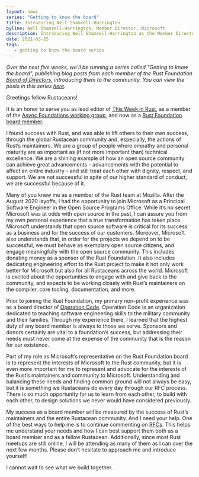 ```yaml
---
layout: news
series: "Getting to know the board"
title: Introducing Nell Shamrell-Harrington
byline: Nell Shamrell-Harrington, Member Director, Microsoft
description: Introducing Nell Shamrell-Harrington as the Member Director for Microsoft. Part of the "Getting to know the board" series.
date: 2021-03-25
tags:
   - getting to know the board series
---
```


_Over the next five weeks, we'll be running a series called "Getting to know the board", publishing blog posts from each member of the Rust Foundation [Board of Directors](/board), introducing them to the community. You can view the posts in this series [here](/tags/getting%20to%20know%20the%20board%20series/)._

Greetings fellow Rustaceans!  
 
It is an honor to serve you as lead editor of [This Week in Rust](https://this-week-in-rust.org/), as a member of the [Async Foundations working group](https://github.com/rust-lang/wg-async-foundations), and now as a [Rust Foundation board member](https://foundation.rust-lang.org/about/).
 
I found success with Rust, and was able to lift others to their own success, through the global Rustacean community and, especially, the actions of Rust’s maintainers. We are a group of people where empathy and personal maturity are as important as (if not more important than) technical excellence. We are a shining example of how an open source community can achieve great advancements - advancements with the potential to affect an entire industry - and still treat each other with dignity, respect, and support. We are not successful in spite of our higher standard of conduct, we are successful because of it.   
 
Many of you knew me as a member of the Rust team at Mozilla. After the August 2020 layoffs, I had the opportunity to join Microsoft as a Principal Software Engineer in the Open Source Programs Office. While it’s no secret Microsoft was at odds with open source in the past, I can assure you from my own personal experience that a true transformation has taken place. Microsoft understands that open source software is critical for its success as a business and for the success of our customers. Moreover, Microsoft also understands that, in order for the projects we depend on to be successful, we must behave as exemplary open source citizens, and engage meaningfully with the open source community. This includes donating money as a sponsor of the Rust Foundation. It also includes dedicating engineering effort to the Rust project to make it not only work better for Microsoft but also for all Rustaceans across the world. Microsoft is excited about the opportunities to engage with and give back to the community, and expects to be working closely with Rust’s maintainers on the compiler, core tooling, documentation, and more.  
 
Prior to joining the Rust Foundation, my primary non-profit experience was as a board director of [Operation Code](https://operationcode.org/). Operation Code is an organization dedicated to teaching software engineering skills to the military community and their families. Through my experience there, I learned that the highest duty of any board member is always to those we serve. Sponsors and donors certainly are vital to a foundation’s success, but addressing their needs must never come at the expense of the community that is the reason for our existence.   
 
Part of my role as Microsoft’s representative on the Rust Foundation board is to represent the interests of Microsoft to the Rust community, but it is even more important for me to represent and advocate for the interests of the Rust’s maintainers and community to Microsoft. Understanding and balancing these needs and finding common ground will not always be easy, but it is something we Rustaceans do every day through our RFC process. There is so much opportunity for us to learn from each other, to build with each other, to design solutions we never would have considered previously.   
 
My success as a board member will be measured by the success of Rust’s maintainers and the entire Rustacean community. And I need your help. One of the best ways to help me is to continue commenting on [RFCs](https://github.com/rust-lang/rfcs). This helps me understand your needs and how I can best support them both as a board member and as a fellow Rustacean. Additionally, since most Rust meetups are still online, I will be attending as many of them as I can over the next few months. Please don’t hesitate to approach me and introduce yourself!   
 
I cannot wait to see what we build together.  
